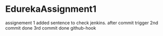 # EdurekaAssignment1
assignement 1
added sentence to check jenkins.
after commit trigger
2nd commit done
3rd commit done github-hook
